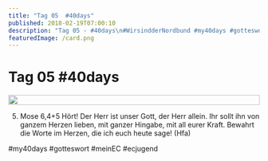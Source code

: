 ```yaml
---
title: "Tag 05  #40days"
published: 2018-02-19T07:00:10
description: "Tag 05 - #40days\n#WirsindderNordbund #my40days #gotteswort #meinEC #ecjugend"
featuredImage: /card.png
---
```


# Tag 05  #40days

<div style="display: grid; grid-template-columns: repeat(1, 1fr); grid-gap: 5px;">
<img src="/old/40DAYS_02-19_UP-tag-05.jpg" alt width="100%">
</div>

5. Mose 6,4+5 
Hört! Der Herr ist unser Gott, der Herr allein. Ihr sollt ihn von ganzem Herzen lieben, mit ganzer Hingabe, mit all eurer Kraft. Bewahrt die Worte im Herzen, die ich euch heute sage! 
(Hfa)

#my40days #gotteswort #meinEC #ecjugend